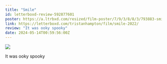 ```yaml
---
title: "Smile"
id: letterboxd-review-592877601
poster: https://a.ltrbxd.com/resized/film-poster/7/9/3/8/8/3/793883-smile-0-600-0-900-crop.jpg?v=54791d7575
link: https://letterboxd.com/tristanhampton/film/smile-2022/
review: "It was ooky spooky"
date: 2024-05-14T00:59:56:00Z
---
```

 <p><img src="https://a.ltrbxd.com/resized/film-poster/7/9/3/8/8/3/793883-smile-0-600-0-900-crop.jpg?v=54791d7575"/></p> <p>It was ooky spooky</p>